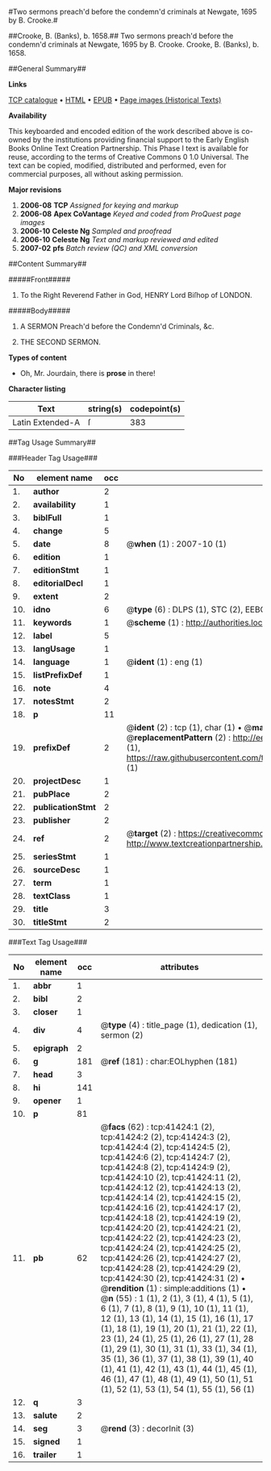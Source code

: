 #Two sermons preach'd before the condemn'd criminals at Newgate, 1695 by B. Crooke.#

##Crooke, B. (Banks), b. 1658.##
Two sermons preach'd before the condemn'd criminals at Newgate, 1695 by B. Crooke.
Crooke, B. (Banks), b. 1658.

##General Summary##

**Links**

[TCP catalogue](http://www.ota.ox.ac.uk/tcp/)  • 
[HTML](http://tei.it.ox.ac.uk/tcp/Texts-HTML/free/A35/A35149.html)  • 
[EPUB](http://tei.it.ox.ac.uk/tcp/Texts-EPUB/free/A35/A35149.epub) • 
[Page images (Historical Texts)](https://data.historicaltexts.jisc.ac.uk/view?pubId=eebo-08497464e&pageId=eebo-08497464e-41424-1)

**Availability**

This keyboarded and encoded edition of the
	       work described above is co-owned by the institutions
	       providing financial support to the Early English Books
	       Online Text Creation Partnership. This Phase I text is
	       available for reuse, according to the terms of Creative
	       Commons 0 1.0 Universal. The text can be copied,
	       modified, distributed and performed, even for
	       commercial purposes, all without asking permission.

**Major revisions**

1. __2006-08__ __TCP__ *Assigned for keying and markup*
1. __2006-08__ __Apex CoVantage__ *Keyed and coded from ProQuest page images*
1. __2006-10__ __Celeste Ng__ *Sampled and proofread*
1. __2006-10__ __Celeste Ng__ *Text and markup reviewed and edited*
1. __2007-02__ __pfs__ *Batch review (QC) and XML conversion*

##Content Summary##

#####Front#####

1. To the Right Reverend Father in God, HENRY Lord Biſhop of LONDON.

#####Body#####

1. A SERMON Preach'd before the Condemn'd Criminals, &c.

1. THE SECOND SERMON.

**Types of content**

  * Oh, Mr. Jourdain, there is **prose** in there!

**Character listing**


|Text|string(s)|codepoint(s)|
|---|---|---|
|Latin Extended-A|ſ|383|

##Tag Usage Summary##

###Header Tag Usage###

|No|element name|occ|attributes|
|---|---|---|---|
|1.|__author__|2||
|2.|__availability__|1||
|3.|__biblFull__|1||
|4.|__change__|5||
|5.|__date__|8| @__when__ (1) : 2007-10 (1)|
|6.|__edition__|1||
|7.|__editionStmt__|1||
|8.|__editorialDecl__|1||
|9.|__extent__|2||
|10.|__idno__|6| @__type__ (6) : DLPS (1), STC (2), EEBO-CITATION (1), OCLC (1), VID (1)|
|11.|__keywords__|1| @__scheme__ (1) : http://authorities.loc.gov/ (1)|
|12.|__label__|5||
|13.|__langUsage__|1||
|14.|__language__|1| @__ident__ (1) : eng (1)|
|15.|__listPrefixDef__|1||
|16.|__note__|4||
|17.|__notesStmt__|2||
|18.|__p__|11||
|19.|__prefixDef__|2| @__ident__ (2) : tcp (1), char (1)  •  @__matchPattern__ (2) : ([0-9\-]+):([0-9IVX]+) (1), (.+) (1)  •  @__replacementPattern__ (2) : http://eebo.chadwyck.com/downloadtiff?vid=$1&page=$2 (1), https://raw.githubusercontent.com/textcreationpartnership/Texts/master/tcpchars.xml#$1 (1)|
|20.|__projectDesc__|1||
|21.|__pubPlace__|2||
|22.|__publicationStmt__|2||
|23.|__publisher__|2||
|24.|__ref__|2| @__target__ (2) : https://creativecommons.org/publicdomain/zero/1.0/ (1), http://www.textcreationpartnership.org/docs/. (1)|
|25.|__seriesStmt__|1||
|26.|__sourceDesc__|1||
|27.|__term__|1||
|28.|__textClass__|1||
|29.|__title__|3||
|30.|__titleStmt__|2||


###Text Tag Usage###

|No|element name|occ|attributes|
|---|---|---|---|
|1.|__abbr__|1||
|2.|__bibl__|2||
|3.|__closer__|1||
|4.|__div__|4| @__type__ (4) : title_page (1), dedication (1), sermon (2)|
|5.|__epigraph__|2||
|6.|__g__|181| @__ref__ (181) : char:EOLhyphen (181)|
|7.|__head__|3||
|8.|__hi__|141||
|9.|__opener__|1||
|10.|__p__|81||
|11.|__pb__|62| @__facs__ (62) : tcp:41424:1 (2), tcp:41424:2 (2), tcp:41424:3 (2), tcp:41424:4 (2), tcp:41424:5 (2), tcp:41424:6 (2), tcp:41424:7 (2), tcp:41424:8 (2), tcp:41424:9 (2), tcp:41424:10 (2), tcp:41424:11 (2), tcp:41424:12 (2), tcp:41424:13 (2), tcp:41424:14 (2), tcp:41424:15 (2), tcp:41424:16 (2), tcp:41424:17 (2), tcp:41424:18 (2), tcp:41424:19 (2), tcp:41424:20 (2), tcp:41424:21 (2), tcp:41424:22 (2), tcp:41424:23 (2), tcp:41424:24 (2), tcp:41424:25 (2), tcp:41424:26 (2), tcp:41424:27 (2), tcp:41424:28 (2), tcp:41424:29 (2), tcp:41424:30 (2), tcp:41424:31 (2)  •  @__rendition__ (1) : simple:additions (1)  •  @__n__ (55) : 1 (1), 2 (1), 3 (1), 4 (1), 5 (1), 6 (1), 7 (1), 8 (1), 9 (1), 10 (1), 11 (1), 12 (1), 13 (1), 14 (1), 15 (1), 16 (1), 17 (1), 18 (1), 19 (1), 20 (1), 21 (1), 22 (1), 23 (1), 24 (1), 25 (1), 26 (1), 27 (1), 28 (1), 29 (1), 30 (1), 31 (1), 33 (1), 34 (1), 35 (1), 36 (1), 37 (1), 38 (1), 39 (1), 40 (1), 41 (1), 42 (1), 43 (1), 44 (1), 45 (1), 46 (1), 47 (1), 48 (1), 49 (1), 50 (1), 51 (1), 52 (1), 53 (1), 54 (1), 55 (1), 56 (1)|
|12.|__q__|3||
|13.|__salute__|2||
|14.|__seg__|3| @__rend__ (3) : decorInit (3)|
|15.|__signed__|1||
|16.|__trailer__|1||
